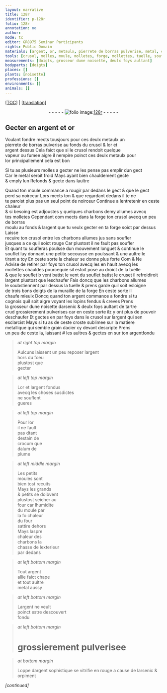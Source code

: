 ```yaml
---
layout: narrative
title: 128r
identifier: p-128r
folio: 128r
annotation: no
author:
mode: tc
editor: GR8975 Seminar Participants
rights: Public Domain
materials: [argent, or, metaulx, pierrete de borras pulverise, metal, charbons, borras, arsenic & deulx foys aultant de tartre crud grossierement pulverises, acier, argentfondu, or et largent fondus, estain, crocum, alum de plume, argent allie, argent sophistique, arsenic, orpiment]
tools: [crusol, molles, moule, molletes, forge, mollettes, tuelle, souflet, cruset, moules, four]
measurements: [doigts, grosseur dune noisette, deulx foys aultant]
bodyparts: [doigts]
places: []
plants: [noisette]
professions: []
environments: []
animals: []
---
```


<p><a href="{{ site.baseurl }}/diplomatic/">[TOC]</a> | <a href="{{ site.baseurl }}/texts/p-128r_tl/" target="_blank">[translation]</a></p><div class="folio" align="center">- - - - - <a href="http://gallica.bnf.fr/ark:/12148/btv1b10500001g/f261.image" target="_blank"><img src="https://cu-mkp.github.io/2017-workshop-edition/assets/photo-icon.png" alt="folio image: " style="display:inline-block; margin-bottom:-3px;"/>128r</a> - - - - - </div>  
  

## Gecter en <span class="m">argent</span> et <span class="m">or</span>

 
 Voulant fondre mects tousjours pour ces deulx <span class="m">metaulx</span> un<br/> <span class="m">pierrete de borras pulverise</span> au fonds du <span class="tl">crusol</span> & l<span class="m">or</span> et<br/> <span class="m">argent</span> dessus Cela faict que si le <span class="tl">crusol</span> rendoit quelque<br/> vapeur ou fumee aigre il nempire poinct ces deulx <span class="m">metaulx</span> pour<br/> l<span class="m">or</span> principallement cela est bon
 
 Si tu as plusieurs <span class="tl">molles</span> a gecter ne les pense pas emplir dun gect<br/> Car le <span class="m">metal</span> seroit froid Mays ayant bien chauldement gecte<br/> & emply lun Refonds & gecte dans laultre
 
 Quand ton <span class="tl">moule</span> commance a rougir par dedans <span class="add">le gect</span> <span class="del">& que le gect</span><br/> <span class="del">perd sa noirceur</span> <span class="del">Lors mects ton</span> & que regardant dedans il <span class="del">te</span> ne<br/> te paroist <span class="del">plus</span> <span class="add">pas un seul point</span> de noirceur Continue a lentretenir en ceste chaleur<br/> & si besoing est adjoustes y quelques <span class="m">charbons</span> demy allumes avecq<br/> tes <span class="tl">molletes</span> Cependant <span class="del">com</span> mects <span class="add">dans la <span class="tl">forge</span></span> ton <span class="tl">crusol</span> avecq un peu de <span class="m">borras</span><br/> moulu au fonds & l<span class="m">argent</span> que tu veulx gecter <span class="del">en ta <span class="tl">forge</span></span> <span class="add">soict par dessus</span> Laisse<br/> recuire ton <span class="tl">crusol</span> entre les <span class="m">charbons</span> allumes <span class="del">jus</span> <span class="del">sans soufler</span><br/> jusques a ce quil soict rouge Car plustost il ne fault pas soufler<br/> Et quant tu soufleras poulsse dun mouvem<span class="exp">ent</span> longuet & continue le<br/> souflet luy donnant une petite secousse en poulssant & une aultre le<br/> tirant a toy En ceste sorte la chaleur se donne plus forte <span class="del">Com & Ne</span><br/> Advise de retirer par foys ton <span class="tl">crusol</span> <span class="del">avecq les</span> en hault avecq les<br/> <span class="tl">mollettes</span> chauldes pourcequi<span class="del">e</span> <span class="add">sil</span> estoit pose au droict de la <span class="tl">tuelle</span><br/> & que le <span class="del"><span class="tl">souflet</span> b</span> <span class="del"><span class="add">vent batist le</span></span> vent du <span class="tl">souflet</span> batist le <span class="tl">cruset</span> il refroidiroit<br/> l<span class="m">argent</span> plustost que leschaufer Fais doncq que les <span class="m">charbons</span> allumes<br/> le soubstiennent par dessus la <span class="tl">tuelle</span> & prens garde quil soit esloigne<br/> de trois bons <span class="ms"><span class="bp">doigts</span></span> de la muraille de la <span class="tl">forge</span> En ceste sorte il<br/> chaufe mieulx Doncq quand ton <span class="m">argent</span> commance a fondre si tu<br/> cognois quil soit aigre voyant les lopins fendus & creves Prens<br/> la <span class="ms">grosseur dune <span class="pa">noisette</span></span> d<span class="m">arsenic & <span class="ms">deulx foys aultant</span> de tartre<br/> crud grossierem<span class="exp">ent</span> pulverises</span> car en ceste sorte ilz y ont plus de pouvoir<br/> deschaufer Et gectes en par foys dans le <span class="tl">crusol</span> sur l<span class="m">argent</span> qui sen<br/> esclarcist Mays si tu as de ceste croste sublimee sur la matiere<br/> metallique qui semble grain d<span class="m">acier</span> cy devant descripte Prens<br/> un peu de ceste la, laissant <span class="add">#</span> les aultres & gectes en sur ton <span class="m">argentfondu</span> 
 
> *at right top margin*
> 
> 
>   Aulcuns laissent un peu reposer l<span class="m">argent</span><br/> hors du foeu<br/> plustost que<br/> gecter
 
> *at left top margin*
> 
> 
>   L<span class="m">or et largent fondus</span><br/> avecq les choses susdictes<br/> ne souflent<br/> gueres
 
> *at left top margin*
> 
> 
>   Pour l<span class="m">or</span><br/> il ne fault<br/> pas <span class="del">d</span>tant<br/> <span class="del">d<span class="m">estain</span></span> de<br/> <span class="m">crocum</span> que<br/> d<span class="m">alum de<br/> plume</span>
 
> *at left middle margin*
> 
> 
>   Les petits<br/> <span class="tl">moules</span> sont<br/> bien tost recuits<br/> Mays les grands<br/> & petits se doibvent<br/> plustost seicher au<br/> <span class="tl">four</span> car lhumidite<br/> du <span class="tl">moule</span> par<br/> la <span class="del">fo</span> chaleur<br/> du <span class="tl">four</span><br/> sattire dehors<br/> Mays laspre<br/> chaleur des<br/> <span class="m">charbons</span> la<br/> chasse de lexterieur<br/> par dedans
 
> *at left bottom margin*
> 
> 
>   Tout <span class="m">argent<br/> allie</span> faict chape<br/> et tout aultre<br/> <span class="m">metal</span> aussy
 
> *at left bottom margin*
> 
> 
>   L<span class="m">argent</span> ne veult<br/> poinct estre descouvert<br/> fondu
 
> *at left bottom margin*
> 
> 
>   # <span class="add">grossierem<span class="exp">ent</span> pulverisee</span>
 
> *at bottom margin*
> 
> 
>   Loppe d<span class="m">argent sophistique</span> se vitrifie en rouge a cause de l<span class="m">arsenic</span> & <span class="m">orpiment</span>
 
*[continued]*
 
